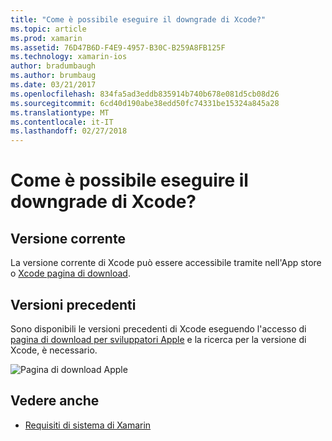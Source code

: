 ```yaml
---
title: "Come è possibile eseguire il downgrade di Xcode?"
ms.topic: article
ms.prod: xamarin
ms.assetid: 76D47B6D-F4E9-4957-B30C-B259A8FB125F
ms.technology: xamarin-ios
author: bradumbaugh
ms.author: brumbaug
ms.date: 03/21/2017
ms.openlocfilehash: 834fa5ad3eddb835914b740b678e081d5cb08d26
ms.sourcegitcommit: 6cd40d190abe38edd50fc74331be15324a845a28
ms.translationtype: MT
ms.contentlocale: it-IT
ms.lasthandoff: 02/27/2018
---
```

# <a name="how-can-i-downgrade-xcode"></a>Come è possibile eseguire il downgrade di Xcode?

## <a name="current-version"></a>Versione corrente

La versione corrente di Xcode può essere accessibile tramite nell'App store o [Xcode pagina di download](https://developer.apple.com/xcode/downloads/).

## <a name="older-versions"></a>Versioni precedenti

Sono disponibili le versioni precedenti di Xcode eseguendo l'accesso di [pagina di download per sviluppatori Apple](https://developer.apple.com/downloads/) e la ricerca per la versione di Xcode, è necessario.

![Pagina di download Apple](http://content.screencast.com/users/Kent.Green/folders/Jing/media/4c5e2228-08a4-4d5a-af3b-7b66df741c6f/2015-06-11_1012.png "pagina di download di Apple")

## <a name="see-also"></a>Vedere anche
- [Requisiti di sistema di Xamarin](~/cross-platform/get-started/requirements.md)
